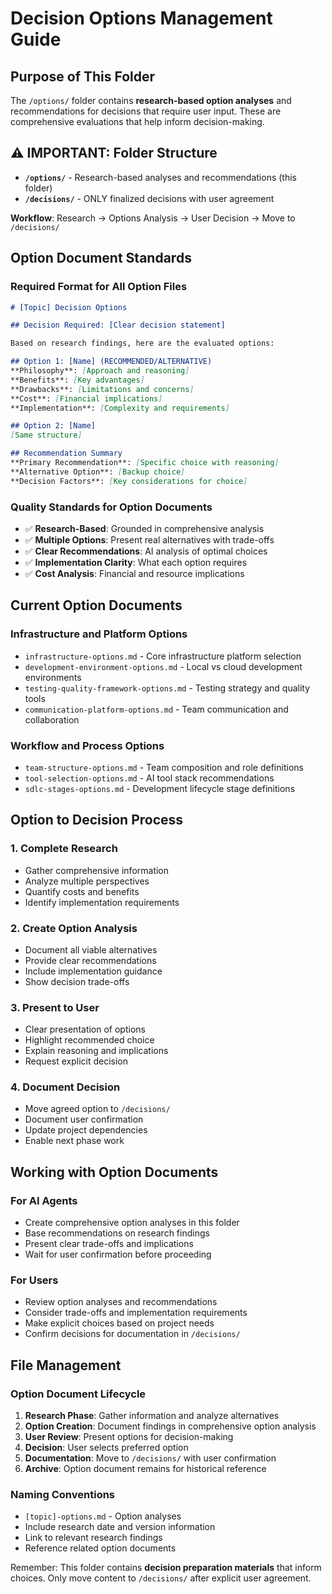 # Decision Options Management Guide

## Purpose of This Folder

The `/options/` folder contains **research-based option analyses** and recommendations for decisions that require user input. These are comprehensive evaluations that help inform decision-making.

## ⚠️ IMPORTANT: Folder Structure

- **`/options/`** - Research-based analyses and recommendations (this folder)
- **`/decisions/`** - ONLY finalized decisions with user agreement

**Workflow**: Research → Options Analysis → User Decision → Move to `/decisions/`

## Option Document Standards

### Required Format for All Option Files

```markdown
# [Topic] Decision Options

## Decision Required: [Clear decision statement]

Based on research findings, here are the evaluated options:

## Option 1: [Name] (RECOMMENDED/ALTERNATIVE)
**Philosophy**: [Approach and reasoning]
**Benefits**: [Key advantages]
**Drawbacks**: [Limitations and concerns]
**Cost**: [Financial implications]
**Implementation**: [Complexity and requirements]

## Option 2: [Name]
[Same structure]

## Recommendation Summary
**Primary Recommendation**: [Specific choice with reasoning]
**Alternative Option**: [Backup choice]
**Decision Factors**: [Key considerations for choice]
```

### Quality Standards for Option Documents

- ✅ **Research-Based**: Grounded in comprehensive analysis
- ✅ **Multiple Options**: Present real alternatives with trade-offs
- ✅ **Clear Recommendations**: AI analysis of optimal choices
- ✅ **Implementation Clarity**: What each option requires
- ✅ **Cost Analysis**: Financial and resource implications

## Current Option Documents

### Infrastructure and Platform Options
- `infrastructure-options.md` - Core infrastructure platform selection
- `development-environment-options.md` - Local vs cloud development environments
- `testing-quality-framework-options.md` - Testing strategy and quality tools
- `communication-platform-options.md` - Team communication and collaboration

### Workflow and Process Options
- `team-structure-options.md` - Team composition and role definitions
- `tool-selection-options.md` - AI tool stack recommendations
- `sdlc-stages-options.md` - Development lifecycle stage definitions

## Option to Decision Process

### 1. Complete Research
- Gather comprehensive information
- Analyze multiple perspectives
- Quantify costs and benefits
- Identify implementation requirements

### 2. Create Option Analysis
- Document all viable alternatives
- Provide clear recommendations
- Include implementation guidance
- Show decision trade-offs

### 3. Present to User
- Clear presentation of options
- Highlight recommended choice
- Explain reasoning and implications
- Request explicit decision

### 4. Document Decision
- Move agreed option to `/decisions/`
- Document user confirmation
- Update project dependencies
- Enable next phase work

## Working with Option Documents

### For AI Agents
- Create comprehensive option analyses in this folder
- Base recommendations on research findings
- Present clear trade-offs and implications
- Wait for user confirmation before proceeding

### For Users
- Review option analyses and recommendations
- Consider trade-offs and implementation requirements
- Make explicit choices based on project needs
- Confirm decisions for documentation in `/decisions/`

## File Management

### Option Document Lifecycle
1. **Research Phase**: Gather information and analyze alternatives
2. **Option Creation**: Document findings in comprehensive option analysis
3. **User Review**: Present options for decision-making
4. **Decision**: User selects preferred option
5. **Documentation**: Move to `/decisions/` with user confirmation
6. **Archive**: Option document remains for historical reference

### Naming Conventions
- `[topic]-options.md` - Option analyses
- Include research date and version information
- Link to relevant research findings
- Reference related option documents

Remember: This folder contains **decision preparation materials** that inform choices. Only move content to `/decisions/` after explicit user agreement.